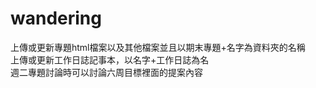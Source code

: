 # wandering
上傳或更新專題html檔案以及其他檔案並且以期末專題+名字為資料夾的名稱<br/>
上傳或更新工作日誌記事本，以名字+工作日誌為名<br/>
週二專題討論時可以討論六周目標裡面的提案內容<br/>

